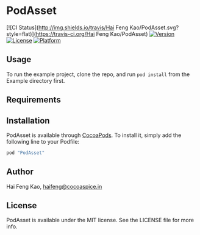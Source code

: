 # PodAsset

[![CI Status](http://img.shields.io/travis/Hai Feng Kao/PodAsset.svg?style=flat)](https://travis-ci.org/Hai Feng Kao/PodAsset)
[![Version](https://img.shields.io/cocoapods/v/PodAsset.svg?style=flat)](http://cocoapods.org/pods/PodAsset)
[![License](https://img.shields.io/cocoapods/l/PodAsset.svg?style=flat)](http://cocoapods.org/pods/PodAsset)
[![Platform](https://img.shields.io/cocoapods/p/PodAsset.svg?style=flat)](http://cocoapods.org/pods/PodAsset)

## Usage

To run the example project, clone the repo, and run `pod install` from the Example directory first.

## Requirements

## Installation

PodAsset is available through [CocoaPods](http://cocoapods.org). To install
it, simply add the following line to your Podfile:

```ruby
pod "PodAsset"
```

## Author

Hai Feng Kao, haifeng@cocoaspice.in

## License

PodAsset is available under the MIT license. See the LICENSE file for more info.
